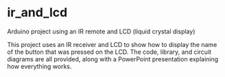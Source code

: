 # ir_and_lcd
Arduino project using an IR remote and LCD (liquid crystal display)

This project uses an IR receiver and LCD to show how to display the name of the button that was pressed on the LCD.  The code, library, and circuit diagrams are all provided, along with a PowerPoint presentation explaining how everything works.
